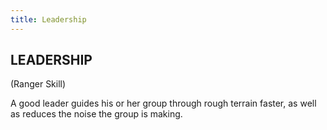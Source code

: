 ```yaml
---
title: Leadership
---
```


## LEADERSHIP

(Ranger Skill)

A good leader guides his or her group through rough terrain faster, as
well as reduces the noise the group is making.